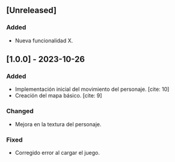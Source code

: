 ## [Unreleased]
### Added
- Nueva funcionalidad X.
## [1.0.0] - 2023-10-26
### Added
- Implementación inicial del movimiento del personaje. [cite: 10]
- Creación del mapa básico. [cite: 9]
### Changed
- Mejora en la textura del personaje.
### Fixed
- Corregido error al cargar el juego.
